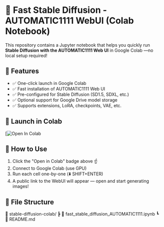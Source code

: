 # 🧠 Fast Stable Diffusion - AUTOMATIC1111 WebUI (Colab Notebook)

This repository contains a Jupyter notebook that helps you quickly run **Stable Diffusion with the AUTOMATIC1111 Web UI** in Google Colab —no local setup required!

## 🚀 Features

- ✅ One-click launch in Google Colab
- ✅ Fast installation of AUTOMATIC1111 Web UI
- ✅ Pre-configured for Stable Diffusion (SD1.5, SDXL, etc.)
- ✅ Optional support for Google Drive model storage
- ✅ Supports extensions, LoRA, checkpoints, VAE, etc.

## 🔗 Launch in Colab

[![Open In Colab](https://colab.research.google.com/github/TheLastBen/fast-stable-diffusion/blob/main/fast_stable_diffusion_AUTOMATIC1111.ipynb)

## 🧪 How to Use

1. Click the "Open in Colab" badge above ☝️
2. Connect to Google Colab (use GPU)
3. Run each cell one-by-one (⬇️ SHIFT+ENTER)
4. A public link to the WebUI will appear — open and start generating images!

## 📁 File Structure
📁 stable-diffusion-colab/
 ┣ 📜 fast_stable_diffusion_AUTOMATIC1111.ipynb
 ┗ 📄 README.md
